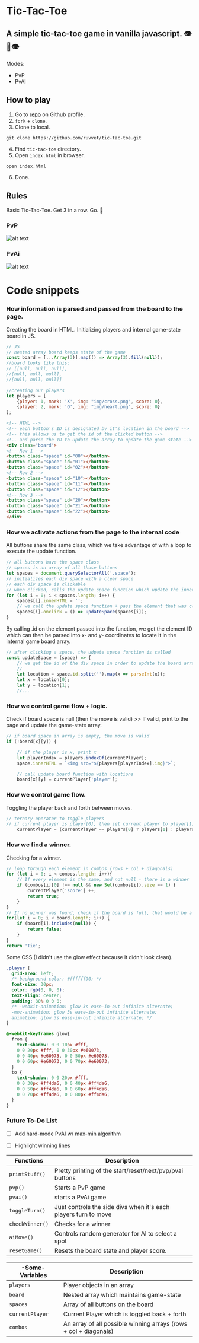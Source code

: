# Tic-Tac-Toe

## A simple tic-tac-toe game in vanilla javascript. 👁️👅👁️

Modes:
* PvP
* PvAI

## How to play
1. Go to [repo](https://github.com/ruvvet/tic-tac-toe) on Github profile.
2. `fork` + `clone`.
3. Clone to local.
```text
git clone https://github.com/ruvvet/tic-tac-toe.git
```
4. Find `tic-tac-toe` directory.
5. Open `index.html` in browser.
```text
open index.html
```
6. Done.

## Rules
Basic Tic-Tac-Toe. Get 3 in a row. Go. 🎰

### PvP
![alt text](https://github.com/ruvvet/tic-tac-toe/blob/main/img/ttt-pvp.gif)

### PvAi
![alt text](https://github.com/ruvvet/tic-tac-toe/blob/main/img/ttt-pve.gif)

# Code snippets
### How information is parsed and passed from the board to the page.
Creating the board in HTML. Initializing players and internal game-state board in JS.

```javascript
// JS
// nested array board keeps state of the game
const board = [...Array(3)].map(() => Array(3).fill(null));
//board looks like this:
// [[null, null, null],
//[null, null, null],
//[null, null, null]]

//creating our players
let players = [
    {player: 1, mark: 'X', img: "img/cross.png", score: 0},
    {player: 2, mark: 'O', img: "img/heart.png", score: 0}
];
```
```html
<!-- HTML -->
<!-- each button's ID is designated by it's location in the board -->
<!-- this allows us to get the id of the clicked button -->
<!-- and parse the ID to update the array to update the game state -->
<div class="board">
<!-- Row 1 -->
<button class="space" id="00"></button>
<button class="space" id="01"></button>
<button class="space" id="02"></button>
<!-- Row 2 -->
<button class="space" id="10"></button>
<button class="space" id="11"></button>
<button class="space" id="12"></button>
<!-- Row 3 -->
<button class="space" id="20"></button>
<button class="space" id="21"></button>
<button class="space" id="22"></button>
</div>
```
### How we activate actions from the page to the internal code
All buttons share the same class, which we take advantage of with a loop to execute the update function.

```javascript
// all buttons have the space class
// spaces is an array of all those buttons
let spaces = document.querySelectorAll('.space');
// initializes each div space with a clear space
// each div space is clickable
// when clicked, calls the update space function which update the inner array
for (let i = 0; i < spaces.length; i++) {
    spaces[i].innerHTML = '';
    // we call the update space function + pass the element that was clicked
    spaces[i].onclick = () => updateSpace(spaces[i]);
}
```
By calling .id on the element passed into the function, we get the element ID which can then be parsed into x- and y- coordinates to locate it in the internal game board array.

```javascript
// after clicking a space, the udpate space function is called
const updateSpace = (space) => {
    // we get the id of the div space in order to update the board array
    //
    let location = space.id.split('').map(x => parseInt(x));
    let x = location[0];
    let y = location[1];
    //...
```
### How we control game flow + logic.
Check if board space is null (then the move is valid) >> If valid, print to the page and update the game-state array.

```javascript
// if board space in array is empty, the move is valid
if (!board[x][y]) {

    // if the player is x, print x
    let playerIndex = players.indexOf(currentPlayer);
    space.innerHTML = `<img src="${players[playerIndex].img}">`;

    // call update board function with locations
    board[x][y] = currentPlayer['player'];

```
### How we control game flow.
Toggling the player back and forth between moves.

```javascript
// ternary operator to toggle players
// if current player is player[0], then set current player to player[1], else [0]
    currentPlayer = (currentPlayer == players[0] ? players[1] : players[0]);

```
### How we find a winner.
Checking for a winner.
```javascript
// loop through each element in combos (rows + col + diagonals)
for (let i = 0; i < combos.length; i++){
    // If every element is the same, and not null - there is a winner
    if (combos[i][0] !== null && new Set(combos[i]).size == 1) {
        currentPlayer['score'] ++;
        return true;
    }
}
// If no winner was found, check if the board is full, that would be a tie:
for(let i = 0; i < board.length; i++) {
    if (board[i].includes(null)) {
        return false;
    }
}
return 'Tie';
```

Some CSS (I didn't use the glow effect because it didn't look clean).
```css
.player {
  grid-area: left;
  /* background-color: #ffffff90; */
  font-size: 30px;
  color: rgb(0, 0, 0);
  text-align: center;
  padding: 80% 0 0 0;
  /* -webkit-animation: glow 3s ease-in-out infinite alternate;
  -moz-animation: glow 3s ease-in-out infinite alternate;
  animation: glow 3s ease-in-out infinite alternate; */
}

@-webkit-keyframes glow{
  from {
    text-shadow: 0 0 10px #fff,
    0 0 20px #fff, 0 0 30px #e60073,
    0 0 40px #e60073, 0 0 50px #e60073,
    0 0 60px #e60073, 0 0 70px #e60073;
  }
  to {
    text-shadow: 0 0 20px #fff,
    0 0 30px #ff4da6, 0 0 40px #ff4da6,
    0 0 50px #ff4da6, 0 0 60px #ff4da6,
    0 0 70px #ff4da6, 0 0 80px #ff4da6;
  }
}
```

### Future To-Do List

- [ ] Add hard-mode PvAI w/ max-min algorithm
- [ ] Highlight winning lines


| Functions           | Description |
| -----------         | ----------- |
| `printStuff()`      | Pretty printing of the start/reset/next/pvp/pvai buttons|
| `pvp()`      | Starts a PvP game|
| `pvai()`      | starts a PvAi game|
| `toggleTurn()`      | Just controls the side divs when it's each players turn to move|
| `checkWinner()`      | Checks for a winner|
| `aiMove()`      | Controls random generator for AI to select a spot|
| `resetGame()`      | Resets the board state and player score.|

| -Some- Variables       | Description |
| -----------         | ----------- |
| `players`      | Player objects in an array|
| `board`      | Nested array which maintains game-state|
| `spaces`      | Array of all buttons on the board|
| `currentPlayer`      |Current Player which is toggled back + forth|
| `combos`      | An array of all possible winning arrays (rows + col + diagonals)|